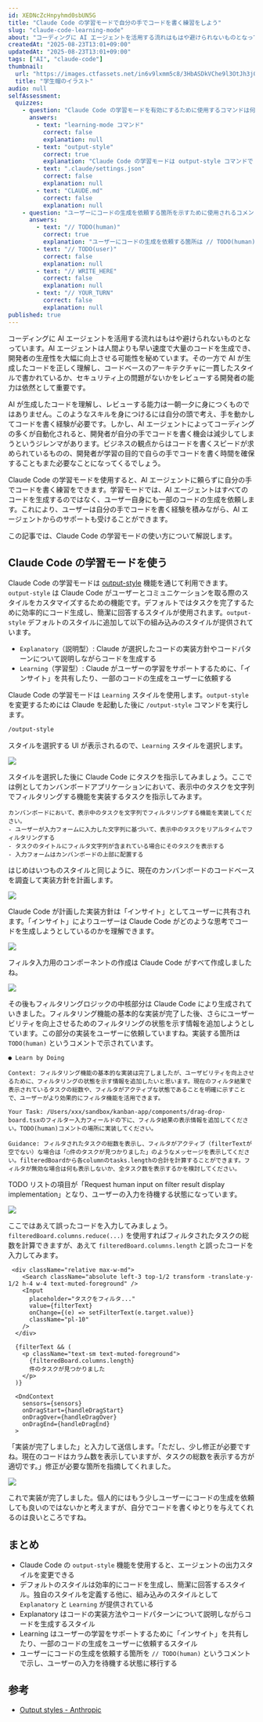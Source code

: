 ```yaml
---
id: XEDNcZcHnpyhmd0sbUN5G
title: "Claude Code の学習モードで自分の手でコードを書く練習をしよう"
slug: "claude-code-learning-mode"
about: "コーディングに AI エージェントを活用する流れはもはや避けられないものとなっています。しかし、AI エージェントによってコーディングの多くが自動化されると、開発者が自分の手でコードを書く機会は減少してしまうというジレンマがあります。Claude Code の学習モードを使用すると、自分の手でコードを書く練習ができます。学習モードでは、AI エージェントはユーザー自身にも一部のコードの生成を依頼します。この記事では、Claude Code の学習モードの使い方について解説します。"
createdAt: "2025-08-23T13:01+09:00"
updatedAt: "2025-08-23T13:01+09:00"
tags: ["AI", "claude-code"]
thumbnail:
  url: "https://images.ctfassets.net/in6v9lxmm5c8/3HbASDkVChe9l3OtJh3j03/7a6aac529916499d9171140e55654c20/student-cap_17489-768x630.png"
  title: "学生帽のイラスト"
audio: null
selfAssessment:
  quizzes:
    - question: "Claude Code の学習モードを有効にするために使用するコマンドは何ですか？"
      answers:
        - text: "learning-mode コマンド"
          correct: false
          explanation: null
        - text: "output-style"
          correct: true
          explanation: "Claude Code の学習モードは output-style コマンドで Learning スタイルを選択することで有効になります。"
        - text: ".claude/settings.json"
          correct: false
          explanation: null
        - text: "CLAUDE.md"
          correct: false
          explanation: null
    - question: "ユーザーにコードの生成を依頼する箇所を示すために使用されるコメントは何ですか？"
      answers:
        - text: "// TODO(human)"
          correct: true
          explanation: "ユーザーにコードの生成を依頼する箇所は // TODO(human) というコメントで示されます。"
        - text: "// TODO(user)"
          correct: false
          explanation: null
        - text: "// WRITE_HERE"
          correct: false
          explanation: null
        - text: "// YOUR_TURN"
          correct: false
          explanation: null
published: true
---
```

コーディングに AI エージェントを活用する流れはもはや避けられないものとなっています。AI エージェントは人間よりも早い速度で大量のコードを生成でき、開発者の生産性を大幅に向上させる可能性を秘めています。その一方で AI が生成したコードを正しく理解し、コードベースのアーキテクチャに一貫したスタイルで書かれているか、セキュリティ上の問題がないかをレビューする開発者の能力は依然として重要です。

AI が生成したコードを理解し、レビューする能力は一朝一夕に身につくものではありません。このようなスキルを身につけるには自分の頭で考え、手を動かしてコードを書く経験が必要です。しかし、AI エージェントによってコーディングの多くが自動化されると、開発者が自分の手でコードを書く機会は減少してしまうというジレンマがあります。ビジネスの観点からはコードを書くスピードが求められているものの、開発者が学習の目的で自らの手でコードを書く時間を確保することもまた必要なことになってくるでしょう。

Claude Code の学習モードを使用すると、AI エージェントに頼らずに自分の手でコードを書く練習をできます。学習モードでは、AI エージェントはすべてのコードを生成するのではなく、ユーザー自身にも一部のコードの生成を依頼します。これにより、ユーザーは自分の手でコードを書く経験を積みながら、AI エージェントからのサポートも受けることができます。

この記事では、Claude Code の学習モードの使い方について解説します。

## Claude Code の学習モードを使う

Claude Code の学習モードは [output-style](https://docs.anthropic.com/en/docs/claude-code/output-styles) 機能を通じて利用できます。`output-style` は Claude Code がユーザーとコミュニケーションを取る際のスタイルをカスタマイズするための機能です。デフォルトではタスクを完了するために効率的にコード生成し、簡潔に回答するスタイルが使用されます。`output-style` デフォルトのスタイルに追加して以下の組み込みのスタイルが提供されています。

- `Explanatory`（説明型）: Claude が選択したコードの実装方針やコードパターンについて説明しながらコードを生成する
- `Learning`（学習型）: Claude がユーザーの学習をサポートするために、「インサイト」を共有したり、一部のコードの生成をユーザーに依頼する

Claude Code の学習モードは `Learning` スタイルを使用します。`output-style` を変更するためには Claude を起動した後に `/output-style` コマンドを実行します。

```bash
/output-style
```

スタイルを選択する UI が表示されるので、`Learning` スタイルを選択します。

![](https://images.ctfassets.net/in6v9lxmm5c8/1BydRYtbru1XKL8vrEcLzZ/02d8621c5c12383bd95e4838e93cf663/%C3%A3__%C3%A3__%C3%A3_%C2%AA%C3%A3__%C3%A3__%C3%A3__%C3%A3__%C3%A3__%C3%A3___2025-08-23_13.23.37.png)

スタイルを選択した後に Claude Code にタスクを指示してみましょう。ここでは例としてカンバンボードアプリケーションにおいて、表示中のタスクを文字列でフィルタリングする機能を実装するタスクを指示してみます。

```plaintext
カンバンボードにおいて、表示中のタスクを文字列でフィルタリングする機能を実装してください。
- ユーザーが入力フォームに入力した文字列に基づいて、表示中のタスクをリアルタイムでフィルタリングする
- タスクのタイトルにフィルタ文字列が含まれている場合にそのタスクを表示する
- 入力フォームはカンバンボードの上部に配置する
```

はじめはいつものスタイルと同じように、現在のカンバンボードのコードベースを調査して実装方針を計画します。

![](https://images.ctfassets.net/in6v9lxmm5c8/5yPPF57DBB0IeXkCPxgKA1/826f3811559614a948abbe374292767c/%C3%A3__%C3%A3__%C3%A3_%C2%AA%C3%A3__%C3%A3__%C3%A3__%C3%A3__%C3%A3__%C3%A3___2025-08-23_13.27.33.png)

Claude Code が計画した実装方針は「インサイト」としてユーザーに共有されます。「インサイト」によりユーザーは Claude Code がどのような思考でコードを生成しようとしているのかを理解できます。

![](https://images.ctfassets.net/in6v9lxmm5c8/2A1Hcb2YUCvIvF6PSSl9uL/5f743f7bbba6bf3896f8941d22444b70/%C3%A3__%C3%A3__%C3%A3_%C2%AA%C3%A3__%C3%A3__%C3%A3__%C3%A3__%C3%A3__%C3%A3___2025-08-23_13.28.00.png)

フィルタ入力用のコンポーネントの作成は Claude Code がすべて作成しましたね。

![](https://images.ctfassets.net/in6v9lxmm5c8/2vnm3NY7vp4z7N6C0dJbCt/e6ae8f2a3928ce697a1eb1a85130aa12/%C3%A3__%C3%A3__%C3%A3_%C2%AA%C3%A3__%C3%A3__%C3%A3__%C3%A3__%C3%A3__%C3%A3___2025-08-23_13.38.06.png)

その後もフィルタリングロジックの中核部分は Claude Code により生成されていきました。フィルタリング機能の基本的な実装が完了した後、さらにユーザービリティを向上させるためのフィルタリングの状態を示す情報を追加しようとしています。この部分の実装をユーザーに依頼していますね。実装する箇所は `TODO(human)` というコメントで示されています。

```plaintext
● Learn by Doing

Context: フィルタリング機能の基本的な実装は完了しましたが、ユーザビリティを向上させるために、フィルタリングの状態を示す情報を追加したいと思います。現在のフィルタ結果で表示されているタスクの総数や、フィルタがアクティブな状態であることを明確に示すことで、ユーザーがより効果的にフィルタ機能を活用できます。

Your Task: /Users/xxx/sandbox/kanban-app/components/drag-drop-board.tsxのフィルター入力フィールドの下に、フィルタ結果の表示情報を追加してください。TODO(human)コメントの場所に実装してください。

Guidance: フィルタされたタスクの総数を表示し、フィルタがアクティブ（filterTextが空でない）な場合は「○件のタスクが見つかりました」のようなメッセージを表示してください。filteredBoardから各columnのtasks.lengthの合計を計算することができます。フィルタが無効な場合は何も表示しないか、全タスク数を表示するかを検討してください。
```

TODO リストの項目が「Request human input on filter result display implementation」となり、ユーザーの入力を待機する状態になっています。

![](https://images.ctfassets.net/in6v9lxmm5c8/4TMklXPpJleiOJH8ciDxsK/beb4c2963bc901660e020e88ed747ca2/%C3%A3__%C3%A3__%C3%A3_%C2%AA%C3%A3__%C3%A3__%C3%A3__%C3%A3__%C3%A3__%C3%A3___2025-08-23_13.59.17.png)

ここではあえて誤ったコードを入力してみましょう。`filteredBoard.columns.reduce(...)` を使用すればフィルタされたタスクの総数を計算できますが、あえて `filteredBoard.columns.length` と誤ったコードを入力してみます。

```tsx {11-16}
 <div className="relative max-w-md">
    <Search className="absolute left-3 top-1/2 transform -translate-y-1/2 h-4 w-4 text-muted-foreground" />
    <Input
      placeholder="タスクをフィルタ..."
      value={filterText}
      onChange={(e) => setFilterText(e.target.value)}
      className="pl-10"
    />
  </div>

  {filterText && (
    <p className="text-sm text-muted-foreground">
      {filteredBoard.columns.length}
      件のタスクが見つかりました
    </p>
  )}

  <DndContext
    sensors={sensors}
    onDragStart={handleDragStart}
    onDragOver={handleDragOver}
    onDragEnd={handleDragEnd}
  >
```

「実装が完了しました」と入力して送信します。「ただし、少し修正が必要ですね。現在のコードはカラム数を表示していますが、タスクの総数を表示する方が適切です。」修正が必要な箇所を指摘してくれました。

![](https://images.ctfassets.net/in6v9lxmm5c8/6f06awAxVR20AhV7P5ZJK4/fb343dae6607245868252e18bec0217f/%C3%A3__%C3%A3__%C3%A3_%C2%AA%C3%A3__%C3%A3__%C3%A3__%C3%A3__%C3%A3__%C3%A3___2025-08-23_14.13.56.png)

これで実装が完了しました。個人的にはもう少しユーザーにコードの生成を依頼しても良いのではないかと考えますが、自分でコードを書くゆとりを与えてくれるのは良いところですね。

## まとめ

- Claude Code の `output-style` 機能を使用すると、エージェントの出力スタイルを変更できる
- デフォルトのスタイルは効率的にコードを生成し、簡潔に回答するスタイル。独自のスタイルを定義する他に、組み込みのスタイルとして `Explanatory` と `Learning` が提供されている
- Explanatory はコードの実装方法やコードパターンについて説明しながらコードを生成するスタイル
- Learning はユーザーの学習をサポートするために「インサイト」を共有したり、一部のコードの生成をユーザーに依頼するスタイル
- ユーザーにコードの生成を依頼する箇所を `// TODO(human)` というコメントで示し、ユーザーの入力を待機する状態に移行する

## 参考

- [Output styles - Anthropic](https://docs.anthropic.com/en/docs/claude-code/output-styles)
